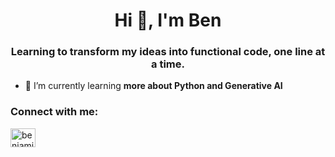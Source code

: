 <!--
**benkohane/benkohane** is a ✨ _special_ ✨ repository because its `README.md` (this file) appears on your GitHub profile.

Here are some ideas to get you started:

- 🔭 I’m currently working on ...
- 🌱 I’m currently learning ...
- 👯 I’m looking to collaborate on ...
- 🤔 I’m looking for help with ...
- 💬 Ask me about ...
- 📫 How to reach me: ...
- 😄 Pronouns: ...
- ⚡ Fun fact: ...
-->
<h1 align="center">Hi 👋, I'm Ben</h1>
<h3 align="center">Learning to transform my ideas into functional code, one line at a time.</h3>

- 🌱 I’m currently learning **more about Python and Generative AI**

<h3 align="left">Connect with me:</h3>
<p align="left">
<a href="https://linkedin.com/in/benjaminkohane" target="blank"><img align="center" src="https://raw.githubusercontent.com/rahuldkjain/github-profile-readme-generator/master/src/images/icons/Social/linked-in-alt.svg" alt="benjaminkohane" height="30" width="40" /></a>
</p>
